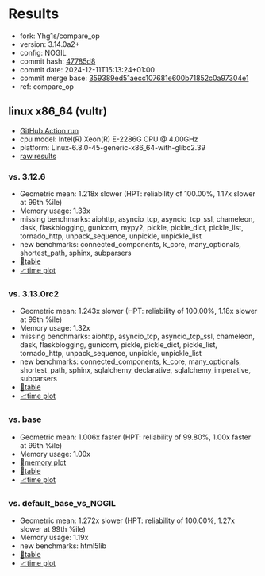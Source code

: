 # Results

- fork: Yhg1s/compare_op
- version: 3.14.0a2+
- config: NOGIL
- commit hash: [47785d8](https://github.com/Yhg1s/cpython/commit/47785d8)
- commit date: 2024-12-11T15:13:24+01:00
- commit merge base: [359389ed51aecc107681e600b71852c0a97304e1](https://github.com/python/cpython/commit/359389ed51aecc107681e600b71852c0a97304e1)
- ref: compare_op

## linux x86_64 (vultr)

- [GitHub Action run](https://github.com/facebookexperimental/free-threading-benchmarking/actions/runs/12289005269)
- cpu model: Intel(R) Xeon(R) E-2286G CPU @ 4.00GHz
- platform: Linux-6.8.0-45-generic-x86_64-with-glibc2.39
- [raw results](bm-20241211-vultr-x86_64-Yhg1s-compare_op-3.14.0a2%2B-47785d8.json)

### vs. 3.12.6

- Geometric mean: 1.218x slower (HPT: reliability of 100.00%, 1.17x slower at 99th %ile)
- Memory usage: 1.33x
- missing benchmarks: aiohttp, asyncio_tcp, asyncio_tcp_ssl, chameleon, dask, flaskblogging, gunicorn, mypy2, pickle, pickle_dict, pickle_list, tornado_http, unpack_sequence, unpickle, unpickle_list
- new benchmarks: connected_components, k_core, many_optionals, shortest_path, sphinx, subparsers
- [📄table](bm-20241211-vultr-x86_64-Yhg1s-compare_op-3.14.0a2%2B-47785d8-vs-3.12.6.md)
- [📈time plot](bm-20241211-vultr-x86_64-Yhg1s-compare_op-3.14.0a2%2B-47785d8-vs-3.12.6.svg)

### vs. 3.13.0rc2

- Geometric mean: 1.243x slower (HPT: reliability of 100.00%, 1.18x slower at 99th %ile)
- Memory usage: 1.32x
- missing benchmarks: aiohttp, asyncio_tcp, asyncio_tcp_ssl, chameleon, dask, flaskblogging, gunicorn, pickle, pickle_dict, pickle_list, tornado_http, unpack_sequence, unpickle, unpickle_list
- new benchmarks: connected_components, k_core, many_optionals, shortest_path, sphinx, sqlalchemy_declarative, sqlalchemy_imperative, subparsers
- [📄table](bm-20241211-vultr-x86_64-Yhg1s-compare_op-3.14.0a2%2B-47785d8-vs-3.13.0rc2.md)
- [📈time plot](bm-20241211-vultr-x86_64-Yhg1s-compare_op-3.14.0a2%2B-47785d8-vs-3.13.0rc2.svg)

### vs. base

- Geometric mean: 1.006x faster (HPT: reliability of 99.80%, 1.00x faster at 99th %ile)
- Memory usage: 1.00x
- [🧠memory plot](bm-20241211-vultr-x86_64-Yhg1s-compare_op-3.14.0a2%2B-47785d8-vs-base-mem.svg)
- [📄table](bm-20241211-vultr-x86_64-Yhg1s-compare_op-3.14.0a2%2B-47785d8-vs-base.md)
- [📈time plot](bm-20241211-vultr-x86_64-Yhg1s-compare_op-3.14.0a2%2B-47785d8-vs-base.svg)

### vs. default_base_vs_NOGIL

- Geometric mean: 1.272x slower (HPT: reliability of 100.00%, 1.27x slower at 99th %ile)
- Memory usage: 1.19x
- new benchmarks: html5lib
- [📄table](bm-20241211-vultr-x86_64-Yhg1s-compare_op-3.14.0a2%2B-47785d8-vs-default_base_vs_NOGIL.md)
- [📈time plot](bm-20241211-vultr-x86_64-Yhg1s-compare_op-3.14.0a2%2B-47785d8-vs-default_base_vs_NOGIL.svg)

